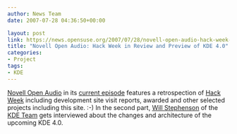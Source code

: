 ```yaml
---
author: News Team
date: 2007-07-28 04:36:50+00:00

layout: post
link: https://news.opensuse.org/2007/07/28/novell-open-audio-hack-week-in-review-and-preview-of-kde-40/
title: "Novell Open Audio: Hack Week in Review and Preview of KDE 4.0"
categories:
- Project
tags:
- KDE
---
```

[Novell Open Audio](http://www.novell.com/feeds/openaudio/) in its [current episode](http://www.novell.com/feeds/openaudio/?p=170) features a retrospection of [Hack Week](http://idea.opensuse.org/content/) including development site visit reports, awarded and other selected projects including this site. :-) In the second part, [Will Stephenson](http://en.opensuse.org/User:Wstephenson) of the [KDE Team](http://en.opensuse.org/KDE_Team) gets interviewed about the changes and architecture of the upcoming KDE 4.0.
